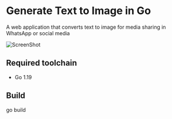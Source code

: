 # Generate Text to Image in Go

A web application that converts text to image for media sharing in WhatsApp or social media

![ScreenShot](https://raw.github.com/johnpili/go-text-to-image/master/generate-text-to-image-in-go-demo.gif)

## Required toolchain

* Go 1.19
    
## Build

go build
